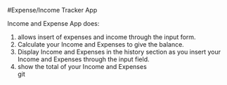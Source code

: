 #Expense/Income Tracker App

Income and Expense App does:
1. allows insert of expenses and income through the input form.
2. Calculate your Income and Expenses to give the balance.
3. Display Income and Expenses in the history section as you insert your Income and Expenses through the input field.
4. show the total of your Income and Expenses  
git 